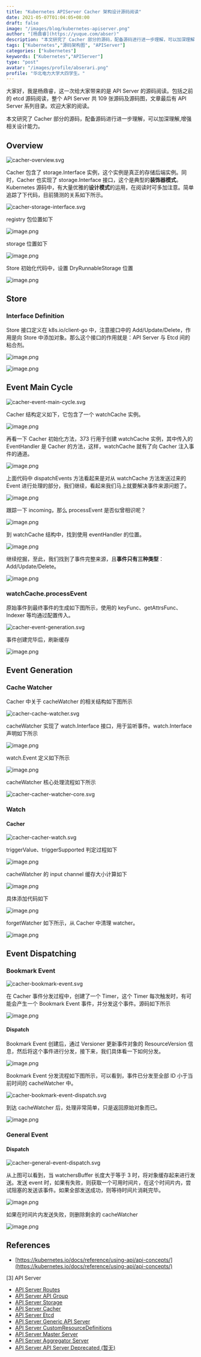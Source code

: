 ```yaml
---
title: "Kubernetes APIServer Cacher 架构设计源码阅读"
date: 2021-05-07T01:04:05+08:00
draft: false
image: "/images/blog/kubernetes-apiserver.png"
author: "[杨鼎睿](https://yuque.com/abser)"
description: "本文研究了 Cacher 部分的源码，配备源码进行进一步理解，可以加深理解,增强相关设计能力。"
tags: ["Kubernetes","源码架构图", "APIServer"]
categories: ["kubernetes"]
keywords: ["Kubernetes","APIServer"]
type: "post"
avatar: "/images/profile/abserari.png"
profile: "华北电力大学大四学生。"
---
```


大家好，我是杨鼎睿，这一次给大家带来的是 API Server 的源码阅读。包括之前的 etcd 源码阅读，整个 API Server 共 109 张源码及源码图，文章最后有 API Server 系列目录。欢迎大家的阅读。

本文研究了 Cacher 部分的源码，配备源码进行进一步理解，可以加深理解,增强相关设计能力。
<a name="HlPt1"></a>
## Overview
![cacher-overview.svg](21.png)

Cacher 包含了 storage.Interface 实例，这个实例是真正的存储后端实例。同时，Cacher 也实现了 storage.Interface 接口，这个是典型的**装饰器模式**。Kubernetes 源码中，有大量优雅的**设计模式**的运用，在阅读时可多加注意。简单追踪了下代码，目前猜测的关系如下所示。

![cacher-storage-interface.svg](22.png)

registry 包位置如下

![image.png](23.png)

storage 位置如下

![image.png](24.png)

Store 初始化代码中，设置 DryRunnableStorage 位置

![image.png](25.png)
<a name="mAMK4"></a>
## Store
<a name="hjYCp"></a>
### Interface Definition
Store 接口定义在 k8s.io/client-go 中，注意接口中的 Add/Update/Delete，作用是向 Store 中添加对象。那么这个接口的作用就是：API Server 与 Etcd 间的粘合剂。

![image.png](26.png)

![image.png](27.png)
<a name="iPZxn"></a>
## Event Main Cycle
![cacher-event-main-cycle.svg](28.png)

Cacher 结构定义如下，它包含了一个 watchCache 实例。

![image.png](29.png)

再看一下 Cacher 初始化方法，373 行用于创建 watchCache 实例，其中传入的 EventHandler 是 Cacher 的方法，这样，watchCache 就有了向 Cacher 注入事件的通道。

![image.png](30.png)

上面代码中 dispatchEvents 方法看起来是对从 watchCache 方法发送过来的 Event 进行处理的部分，我们继续，看起来我们马上就要解决事件来源问题了。

![image.png](31.png)

跟踪一下 incoming，那么 processEvent 是否似曾相识呢？

![image.png](32.png)

到 watchCache 结构中，找到使用 eventHandler 的位置。

![image.png](33.png)

继续挖掘，至此，我们找到了事件完整来源，且**事件只有三种类型**：Add/Update/Delete。

![image.png](34.png)
<a name="Cqn17"></a>
### watchCache.processEvent
原始事件到最终事件的生成如下图所示，使用的 keyFunc、getAttrsFunc、Indexer 等均通过配置传入。

![cacher-event-generation.svg](35.png)

事件创建完毕后，刷新缓存

![image.png](36.png)
<a name="T8zRs"></a>
## Event Generation
<a name="LJ6tM"></a>
### Cache Watcher
Cacher 中关于 cacheWatcher 的相关结构如下图所示

![cacher-cache-watcher.svg](37.png)

cacheWatcher 实现了 watch.Interface 接口，用于监听事件。watch.Interface 声明如下所示

![image.png](38.png)

watch.Event 定义如下所示

![image.png](39.png)

cacheWatcher 核心处理流程如下所示

![cacher-cacher-watcher-core.svg](40.png)
<a name="JQyxA"></a>
### Watch
<a name="xr9uz"></a>
#### Cacher
![cacher-cacher-watch.svg](41.png)

triggerValue、triggerSupported 判定过程如下

![image.png](42.png)

cacheWatcher 的 input channel 缓存大小计算如下

![image.png](43.png)

具体添加代码如下

![image.png](44.png)

forgetWatcher 如下所示，从 Cacher 中清理 watcher。

![image.png](45.png)
<a name="bxEUU"></a>
## Event Dispatching
<a name="ajL8C"></a>
### Bookmark Event
![cacher-bookmark-event.svg](46.png)

在 Cacher 事件分发过程中，创建了一个 Timer，这个 Timer 每次触发时，有可能会产生一个 Bookmark Event 事件，并分发这个事件。源码如下所示

![image.png](47.png)
<a name="plxyU"></a>
#### Dispatch
Bookmark Event 创建后，通过 Versioner 更新事件对象的 ResourceVersion 信息，然后将这个事件进行分发，接下来，我们具体看一下如何分发。

![image.png](48.png)

Bookmark Event 分发流程如下图所示，可以看到，事件已分发至全部 ID 小于当前时间的 cacheWatcher 中。

![cacher-bookmark-event-dispatch.svg](49.png)

到达 cacheWatcher 后，处理非常简单，只是返回原始对象而已。

![image.png](50.png)
<a name="S9pDG"></a>
### General Event
<a name="uqdNN"></a>
#### Dispatch
![cacher-general-event-dispatch.svg](51.png)

从上图可以看到，当 watchersBuffer 长度大于等于 3 时，将对象缓存起来进行发送。发送 event 时，如果有失败，则获取一个可用时间片，在这个时间片内，尝试阻塞的发送该事件。如果全部发送成功，则等待时间片消耗完毕。

![image.png](52.png)

如果在时间片内发送失败，则删除剩余的 cacheWatcher

![image.png](53.png)
<a name="yZa60"></a>
## References

- [https://kubernetes.io/docs/reference/using-api/api-concepts/](https://kubernetes.io/docs/reference/using-api/api-concepts/)

[3] API Server
- [API Server Routes](/blog/kubernetes-apiserver-route/)
- [API Server API Group](/blog/kubernetes-apiserver-apigroup/)
- [API Server Storage](/blog/kubernetes-apiserver-storage/)
- [API Server Cacher](/blog/kubernetes-apiserver-cacher/)
- [API Server Etcd](/blog/kubernetes-apiserver-etcd/)
- [API Server Generic API Server](/blog/kubernetes-apiserver-generic-api-server/)
- [API Server CustomResourceDefinitions](/blog/kubernetes-apiserver-crd/)
- [API Server Master Server](/blog/kubernetes-apiserver-master-server/)
- [API Server Aggregator Server](/blog/kubernetes-apiserver-aggregator-server/)
- [API Server API Server Deprecated (暂无)](/blog/kubernetes-apiserver-route/)